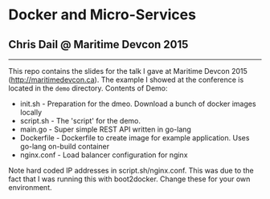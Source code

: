 # Docker and Micro-Services
## Chris Dail @ Maritime Devcon 2015

----------------

This repo contains the slides for the talk I gave at Maritime Devcon 2015 (http://maritimedevcon.ca). The example I showed at the conference is located in the `demo` directory. Contents of Demo:

 * init.sh - Preparation for the dmeo. Download a bunch of docker images locally
 * script.sh - The 'script' for the demo.
 * main.go - Super simple REST API written in go-lang
 * Dockerfile - Dockerfile to create image for example application. Uses go-lang on-build container
 * nginx.conf - Load balancer configuration for nginx

Note hard coded IP addresses in script.sh/nginx.conf. This was due to the fact that I was running this with boot2docker. Change these for your own environment.
